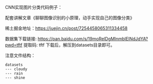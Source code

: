 
CNN实现图片分类代码例子：

配套讲解文章《聊聊图像识别的小原理，动手实现自己的图像分类》

稀土掘金地址：https://juejin.cn/post/7254458065311334458

数据集下载链接: https://pan.baidu.com/s/19moRelDgMlnmbIElNdJdYA?pwd=tftf 提取码: tftf 
下载后，解压到datasets目录即可。

注意文件结构：

```
datasets
--- cloudy
--- rain
--- shine
```
